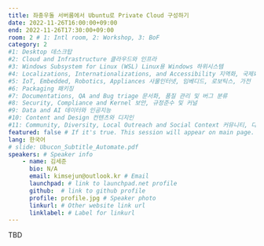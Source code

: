 ```yaml
---
title: 좌충우돌 서버룸에서 Ubuntu로 Private Cloud 구성하기 
date: 2022-11-26T16:00:00+09:00
end: 2022-11-26T17:30:00+09:00
room: 2 # 1: Intl room, 2: Workshop, 3: BoF
category: 2
#1: Desktop 데스크탑
#2: Cloud and Infrastructure 클라우드와 인프라
#3: Windows Subsystem for Linux (WSL) Linux용 Windows 하위시스템
#4: Localizations, Internationalizations, and Accessibility 지역화, 국제화 및 접근성
#5: IoT, Embedded, Robotics, Appliances 사물인터넷, 임베디드, 로보틱스, 가전
#6: Packaging 패키징
#7: Documentations, QA and Bug triage 문서화, 품질 관리 및 버그 분류
#8: Security, Compliance and Kernel 보안, 규정준수 및 커널
#9: Data and AI 데이터와 인공지능
#10: Content and Design 컨텐츠와 디지인
#11: Community, Diversity, Local Outreach and Social Context 커뮤니티, 다양성, 지역 사회 협력과 사회적 관점
featured: false # If it's true. This session will appear on main page.
lang: 한국어
# slide: Ubucon_Subtitle_Automate.pdf
speakers: # Speaker info
    - name: 김세준
      bio: N/A
      email: kimsejun@outlook.kr # Email
      launchpad: # link to launchpad.net profile
      github:  # link to github profile
      profile: profile.jpg # Speaker photo
      linkurl: # Other website link url
      linklabel: # Label for linkurl
---
```

TBD
